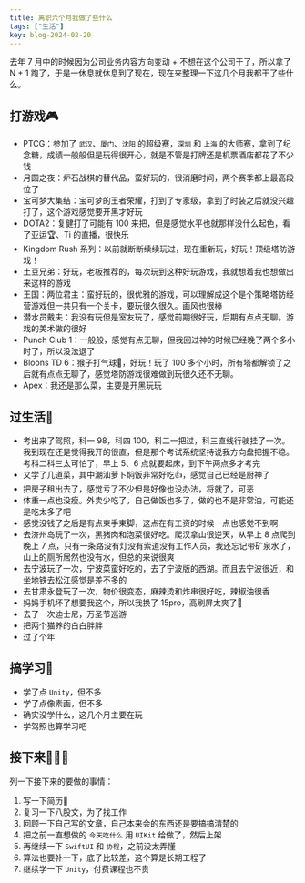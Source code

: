 ```yaml
---
title: 离职六个月我做了些什么
tags: ["生活"]
key: blog-2024-02-20
---
```


去年 7 月中的时候因为公司业务内容方向变动 + 不想在这个公司干了，所以拿了 N + 1 跑了，于是一休息就休息到了现在，现在来整理一下这几个月我都干了些什么。

<!--more-->

## 打游戏🎮

* PTCG：参加了 `武汉`、`厦门`、`沈阳` 的超级赛，`深圳` 和 `上海` 的大师赛，拿到了纪念糖，成绩一般般但是玩得很开心，就是不管是打牌还是机票酒店都花了不少钱
* 月圆之夜：炉石战棋的替代品，蛮好玩的，很消磨时间，两个赛季都上最高段位了
* 宝可梦大集结：宝可梦的王者荣耀，打到了专家级，拿到了时装之后就没兴趣打了，这个游戏感觉要开黑才好玩
* DOTA2：复健打了可能有 100 来把，但是感觉水平也就那样没什么起色，看了亚运🏆、Ti 的直播，很快乐
* Kingdom Rush 系列：以前就断断续续玩过，现在重新玩，好玩！顶级塔防游戏！
* 土豆兄弟：好玩，老板推荐的，每次玩到这种好玩游戏，我就想着我也想做出来这样的游戏
* 王国：两位君主：蛮好玩的，很优雅的游戏，可以理解成这个是个策略塔防经营游戏但一共只有一个关卡，要玩很久很久。画风也很棒
* 潜水员戴夫：我没有玩但是室友玩了，感觉前期很好玩，后期有点点无聊。游戏的美术做的很好
* Punch Club 1：一般般，感觉有点无聊，但我回过神的时候已经晚了两个多小时了，所以没法退了
* Bloons TD 6：猴子打气球🎈，好玩！玩了 100 多个小时，所有塔都解锁了之后就有点点无聊了，感觉塔防游戏很难做到玩很久还不无聊。
* Apex：我还是那么菜，主要是开黑玩玩

## 过生活🍳

* 考出来了驾照，科一 98，科四 100，科二一把过，科三直线行驶挂了一次。我到现在还是觉得我开的很直，但是那个考试系统坚持说我方向盘把握不稳。考科二科三太可怕了，早上 5、6 点就要起床，到下午两点多才考完
* 又学了几道菜，其中潮汕萝卜焖饭非常好吃👍，感觉自己已经是厨神了
* 把房子租出去了，感觉亏了不少但是好像也没办法，将就了，可恶
* 体重一点也没瘦。外卖少吃了，自己做饭也多了，做的也不是非常油，可能还是吃太多了吧
* 感觉没钱了之后是有点束手束脚，这点在有工资的时候一点也感觉不到啊
* 去济州岛玩了一次，黑猪肉和泡菜很好吃。爬汉拿山很逆天，从早上 8 点爬到晚上 7 点，只有一条路没有灯没有索道没有工作人员，我还忘记带矿泉水了，山上的厕所居然也没有水，但总的来说很爽
* 去宁波玩了一次，宁波菜蛮好吃的，去了宁波版的西湖。而且去宁波很近，和坐地铁去松江感觉是差不多的
* 去甘肃永登玩了一次，物价很变态，麻辣烫和炸串很好吃，辣椒油很香
* 妈妈手机坏了想要我这个，所以我换了 15pro，高刷屏太爽了🤩
* 去了一次迪士尼，万圣节巡游
* 把两个猫养的白白胖胖
* 过了个年

## 搞学习📖

* 学了点 `Unity`，但不多
* 学了点像素画，但不多
* 确实没学什么，这几个月主要在玩
* 学驾照也算学习吧

## 接下来🚴🏻‍♂️

列一下接下来的要做的事情：

1. 写一下简历📃
2. 复习一下八股文，为了找工作
3. 回顾一下自己写的文章，自己本来会的东西还是要搞搞清楚的
4. 把之前一直想做的 `今天吃什么` 用 `UIKit` 给做了，然后上架
5. 再继续一下 `SwiftUI` 和 `协程`，之前没太弄懂
6. 算法也要补一下，底子比较差，这个算是长期工程了
7. 继续学一下 `Unity`，付费课程也不贵




















